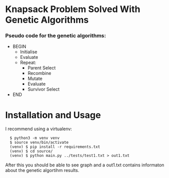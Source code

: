 # Knapsack Problem Solved With Genetic Algorithms

### Pseudo code for the genetic algorithms:

* BEGIN
  - Initialise
  - Evaluate
  - Repeat: 
    * Parent Select 
    * Recombine 
    * Mutate 
    * Evaluate 
    * Survivor Select
* END

# Installation and Usage

I recommend using a virtualenv:

```
  $ python3 -m venv venv
  $ source venv/bin/activate
  (venv) $ pip install -r requirements.txt
  (venv) $ cd source/
  (venv) $ python main.py ../tests/test1.txt > out1.txt

```
After this you should be able to see graph and a out1.txt contains informaton about the genetic algortihm results.
